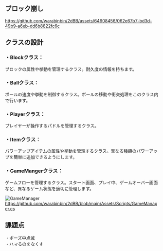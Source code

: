 ## ブロック崩し

https://github.com/warabinbin/2dBB/assets/64608456/062e67b7-bd3d-49b9-a6eb-dd6b8822fc6c

## クラスの設計
### ・Blockクラス： 
ブロックの属性や挙動を管理するクラス。耐久度の情報を持ちます。</BR>
### ・Ballクラス：
ボールの速度や挙動を制御するクラス。ボールの移動や衝突処理をこのクラス内で行います。</BR>
### ・Playerクラス： 
プレイヤーが操作するパドルを管理するクラス。</BR>
### ・Itemクラス：
パワーアップアイテムの属性や挙動を管理するクラス。異なる種類のパワーアップを簡単に追加できるようにします。</BR>
### ・GameMangerクラス：
ゲームフローを管理するクラス。スタート画面、プレイ中、ゲームオーバー画面など、異なるゲーム状態を適切に管理します。</BR>

![GameManager](https://user-images.githubusercontent.com/64608456/224575249-3728df0d-6858-4fe5-a485-c6d1f23e25cf.JPG)
https://github.com/warabinbin/2dBB/blob/main/Assets/Scripts/GameManager.cs

## 課題点
・ポーズ中点滅</Br>
・ハマるのをなくす </Br>
